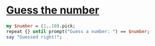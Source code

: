[1]: http://rosettacode.org/wiki/Guess_the_number

# [Guess the number][1]

```perl
my $number = (1..10).pick;
repeat {} until prompt("Guess a number: ") == $number;
say "Guessed right!";
```